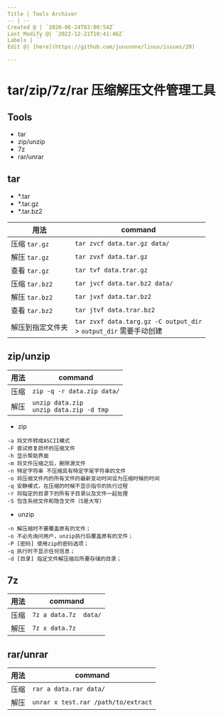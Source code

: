 ```yaml
---
Title | Tools Archiver
-- | --
Created @ | `2020-06-24T03:00:54Z`
Last Modify @| `2022-12-21T10:41:46Z`
Labels | ``
Edit @| [here](https://github.com/junxnone/linux/issues/20)

---
```

# tar/zip/7z/rar 压缩解压文件管理工具

## Tools

- tar
- zip/unzip
- 7z
- rar/unrar

## tar

- *.tar
- *.tar.gz
- *.tar.bz2


用法 | command
-- | --
压缩 `tar.gz` | `tar zvcf data.tar.gz data/`
解压 `tar.gz` | `tar zvxf data.tar.gz`
查看 `tar.gz` | `tar tvf data.trar.gz`
压缩 `tar.bz2` | `tar jvcf data.tar.bz2 data/`
解压 `tar.bz2` | `tar jvxf data.tar.bz2`
查看 `tar.bz2` | `tar jtvf data.trar.bz2`
解压到指定文件夹 | `tar zvxf data.targ.gz -C output_dir`<br> > `output_dir` 需要手动创建

## zip/unzip

用法 | command
-- | --
压缩 | `zip -q -r data.zip data/`
解压  | `unzip data.zip`<br>`unzip data.zip -d tmp`

- zip

```
-a 将文件转成ASCII模式
-F 尝试修复损坏的压缩文件
-h 显示帮助界面
-m 将文件压缩之后，删除源文件
-n 特定字符串 不压缩具有特定字尾字符串的文件
-o 将压缩文件内的所有文件的最新变动时间设为压缩时候的时间
-q 安静模式，在压缩的时候不显示指令的执行过程
-r 将指定的目录下的所有子目录以及文件一起处理
-S 包含系统文件和隐含文件（S是大写）
```

- unzip

```
-n 解压缩时不要覆盖原有的文件；
-o 不必先询问用户，unzip执行后覆盖原有的文件；
-P [密码] 使用zip的密码选项；
-q 执行时不显示任何信息；
-d [目录] 指定文件解压缩后所要存储的目录；
```

## 7z

用法 | command
-- | --
压缩 | `7z a data.7z  data/`
解压 | `7z x data.7z`

## rar/unrar

用法 | command
-- | --
压缩 | `rar a data.rar data/`
解压 | `unrar x test.rar /path/to/extract`

